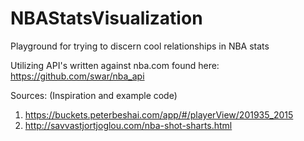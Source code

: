 # NBAStatsVisualization
Playground for trying to discern cool relationships in NBA stats

Utilizing API's written against nba.com found here: https://github.com/swar/nba_api

Sources:
(Inspiration and example code)

1) https://buckets.peterbeshai.com/app/#/playerView/201935_2015
2) http://savvastjortjoglou.com/nba-shot-sharts.html
